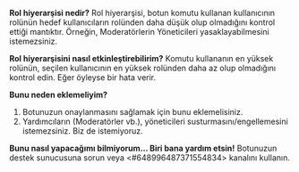 **Rol hiyerarşisi nedir?**
Rol hiyerarşisi, botun komutu kullanan kullanıcının rolünün hedef kullanıcıların rolünden daha düşük olup olmadığını kontrol ettiği mantıktır. Örneğin, Moderatörlerin Yöneticileri yasaklayabilmesini istemezsiniz.

**Rol hiyerarşisini nasıl etkinleştirebilirim?**
Komutu kullananın en yüksek rolünün, seçilen kullanıcının en yüksek rolünden daha az olup olmadığını kontrol edin. Eğer öyleyse bir hata verir.

**Bunu neden eklemeliyim?**

1. Botunuzun onaylanmasını sağlamak için bunu eklemelisiniz.
2. Yardımcıların (Moderatörler vb.), yöneticileri susturmasını/engellemesini istemezsiniz. Biz de istemiyoruz.

**Bunu nasıl yapacağımı bilmiyorum... Biri bana yardım etsin!**
Botunuzun destek sunucusuna sorun veya <#648996487371554834> kanalını kullanın.
